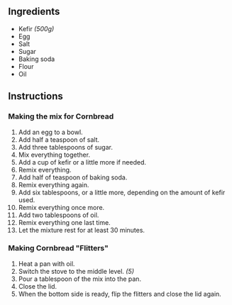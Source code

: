 ## Ingredients

- Kefir *(500g)*
- Egg
- Salt
- Sugar
- Baking soda
- Flour
- Oil

## Instructions

### Making the mix for Cornbread

1. Add an egg to a bowl.
1. Add half a teaspoon of salt.
1. Add three tablespoons of sugar.
1. Mix everything together.
1. Add a cup of kefir or a little more if needed.
1. Remix everything.
1. Add half of teaspoon of baking soda.
1. Remix everything again.
1. Add six tablespoons, or a little more, depending on the amount of kefir used.
1. Remix everything once more.
1. Add two tablespoons of oil.
1. Remix everything one last time.
1. Let the mixture rest for at least 30 minutes.

### Making Cornbread "Flitters"

1. Heat a pan with oil.
1. Switch the stove to the middle level. *(5)*
1. Pour a tablespoon of the mix into the pan.
1. Close the lid.
1. When the bottom side is ready, flip the flitters and close the lid again.